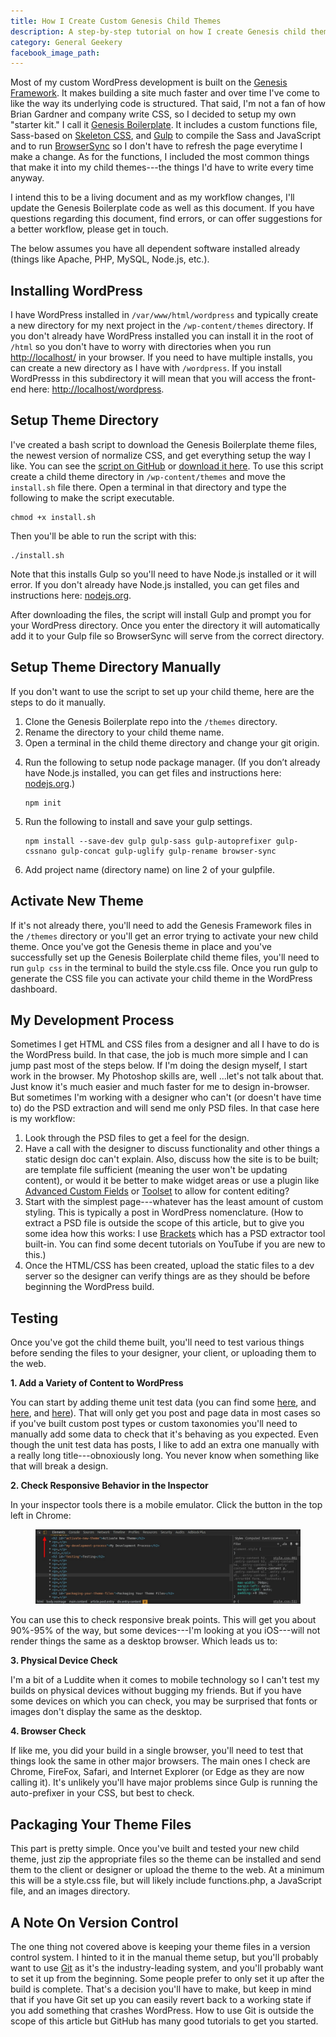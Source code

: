 ```yaml
---
title: How I Create Custom Genesis Child Themes
description: A step-by-step tutorial on how I create Genesis child themes.
category: General Geekery
facebook_image_path:
---
```


Most of my custom WordPress development is built on the [Genesis Framework](http://www.shareasale.com/r.cfm?B=346198&U=573840&M=28169&urllink=). It makes building a site much faster and over time I've come to like the way its underlying code is structured. That said, I'm not a fan of how Brian Gardner and company write CSS, so I decided to setup my own "starter kit." I call it [Genesis Boilerplate](https://github.com/bradonomics/genesis-boilerplate/). It includes a custom functions file, Sass-based on [Skeleton CSS](http://getskeleton.com/), and [Gulp](http://gulpjs.com/) to compile the Sass and JavaScript and to run [BrowserSync](https://www.browsersync.io/) so I don't have to refresh the page everytime I make a change. As for the functions, I included the most common things that make it into my child themes---the things I'd have to write every time anyway.

I intend this to be a living document and as my workflow changes, I'll update the Genesis Boilerplate code as well as this document. If you have questions regarding this document, find errors, or can offer suggestions for a better workflow, please get in touch.

The below assumes you have all dependent software installed already (things like Apache, PHP, MySQL, Node.js, etc.).

## Installing WordPress

I have WordPress installed in `/var/www/html/wordpress` and typically create a new directory for my next project in the `/wp-content/themes` directory. If you don't already have WordPress installed you can install it in the root of `/html` so you don't have to worry with directories when you run [http://localhost/](http://localhost/) in your browser. If you need to have multiple installs, you can create a new directory as I have with `/wordpress`. If you install WordPresss in this subdirectory it will mean that you will access the front-end here: [http://localhost/wordpress](http://localhost/wordpress).

## Setup Theme Directory

I've created a bash script to download the Genesis Boilerplate theme files, the newest version of normalize CSS, and get everything setup the way I like. You can see the [script on GitHub](https://gist.github.com/bradonomics/8a0bcf1f8d40785254edae60bdd13868) or [download it here](https://gist.githubusercontent.com/bradonomics/8a0bcf1f8d40785254edae60bdd13868/raw/79a95a637497ab4dc3b6115b97b59405b690613e/install.sh). To use this script create a child theme directory in `/wp-content/themes` and move the `install.sh` file there. Open a terminal in that directory and type the following to make the script executable.

```shell
chmod +x install.sh
```

Then you'll be able to run the script with this:

```shell
./install.sh
```

Note that this installs Gulp so you'll need to have Node.js installed or it will error. If you don't already have Node.js installed, you can get files and instructions here: [nodejs.org](http://nodejs.org/).

After downloading the files, the script will install Gulp and prompt you for your WordPress directory. Once you enter the directory it will automatically add it to your Gulp file so BrowserSync will serve from the correct directory.

## Setup Theme Directory Manually

If you don't want to use the script to set up your child theme, here are the steps to do it manually.

<ol>
  <li>Clone the Genesis Boilerplate repo into the <code class="highlighter-rouge">/themes</code> directory.</li>
  <li>Rename the directory to your child theme name.</li>
  <li>Open a terminal in the child theme directory and change your git origin.</li>
  <li>
    <p>Run the following to setup node package manager. (If you don’t already have Node.js installed, you can get files and instructions here: <a href="http://nodejs.org/">nodejs.org</a>.)</p>
    <div class="highlighter-rouge"><pre class="highlight"><code>npm init</code></pre></div>
  </li>
  <li>
    <p>Run the following to install and save your gulp settings.</p>
    <div class="highlighter-rouge"><pre class="highlight"><code>npm install --save-dev gulp gulp-sass gulp-autoprefixer gulp-cssnano gulp-concat gulp-uglify gulp-rename browser-sync</code></pre></div>
  </li>
  <li>Add project name (directory name) on line 2 of your gulpfile.</li>
</ol>

## Activate New Theme

If it's not already there, you'll need to add the Genesis Framework files in the `/themes` directory or you'll get an error trying to activate your new child theme. Once you've got the Genesis theme in place and you've successfully set up the Genesis Boilerplate child theme files, you'll need to run `gulp css` in the terminal to build the style.css file. Once you run gulp to generate the CSS file you can activate your child theme in the WordPress dashboard.

## My Development Process

Sometimes I get HTML and CSS files from a designer and all I have to do is the WordPress build. In that case, the job is much more simple and I can jump past most of the steps below. If I'm doing the design myself, I start work in the browser. My Photoshop skills are, well ...let's not talk about that. Just know it's much easier and much faster for me to design in-browser. But sometimes I'm working with a designer who can't (or doesn't have time to) do the PSD extraction and will send me only PSD files. In that case here is my workflow:

1. Look through the PSD files to get a feel for the design.
2. Have a call with the designer to discuss functionality and other things a static design doc can't explain. Also, discuss how the site is to be built; are template file sufficient (meaning the user won't be updating content), or would it be better to make widget areas or use a plugin like [Advanced Custom Fields](https://www.advancedcustomfields.com/) or [Toolset](https://wp-types.com/) to allow for content editing?
3. Start with the simplest page---whatever has the least amount of custom styling. This is typically a post in WordPress nomenclature. (How to extract a PSD file is outside the scope of this article, but to give you some idea how this works: I use [Brackets](http://brackets.io/) which has a PSD extractor tool built-in. You can find some decent tutorials on YouTube if you are new to this.)
4. Once the HTML/CSS has been created, upload the static files to a dev server so the designer can verify things are as they should be before beginning the WordPress build.

## Testing

Once you've got the child theme built, you'll need to test various things before sending the files to your designer, your client, or uploading them to the web.

**1. Add a Variety of Content to WordPress**

You can start by adding theme unit test data (you can find some [here](https://codex.wordpress.org/Theme_Unit_Test), and [here](http://wptest.io/), and [here](https://github.com/chodhary/theme-unit-data-test)). That will only get you post and page data in most cases so if you've built custom post types or custom taxonomies you'll need to manually add some data to check that it's behaving as you expected. Even though the unit test data has posts, I like to add an extra one manually with a really long title---obnoxiously long. You never know when something like that will break a design.

**2. Check Responsive Behavior in the Inspector**

In your inspector tools there is a mobile emulator. Click the button in the top left in Chrome:

<figure><img src="/images/inspector-tools.jpg" alt="Chrome Browser Inspector Tools"></figure>

You can use this to check responsive break points. This will get you about 90%-95% of the way, but some devices---I'm looking at you iOS---will not render things the same as a desktop browser. Which leads us to:

**3. Physical Device Check**

I'm a bit of a Luddite when it comes to mobile technology so I can't test my builds on physical devices without bugging my friends. But if you have some devices on which you can check, you may be surprised that fonts or images don't display the same as the desktop.

**4. Browser Check**

If like me, you did your build in a single browser, you'll need to test that things look the same in other major browsers. The main ones I check are Chrome, FireFox, Safari, and Internet Explorer (or Edge as they are now calling it). It's unlikely you'll have major problems since Gulp is running the auto-prefixer in your CSS, but best to check.

## Packaging Your Theme Files

This part is pretty simple. Once you've built and tested your new child theme, just zip the appropriate files so the theme can be installed and send them to the client or designer or upload the theme to the web. At a minimum this will be a style.css file, but will likely include functions.php, a JavaScript file, and an images directory.

## A Note On Version Control

The one thing not covered above is keeping your theme files in a version control system. I hinted to it in the manual theme setup, but you'll probably want to use [Git](https://git-scm.com/) as it's the industry-leading system, and you'll probably want to set it up from the beginning. Some people prefer to only set it up after the build is complete. That's a decision you'll have to make, but keep in mind that if you have Git set up you can easily revert back to a working state if you add something that crashes WordPress. How to use Git is outside the scope of this article but GitHub has many good tutorials to get you started.
